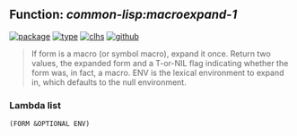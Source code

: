 ## Function: ***common-lisp:macroexpand-1***
[![package](https://img.shields.io/badge/Package-COMMON--LISP-5f9ea0.svg?style=social&colorA=999999)](../) [![type](https://img.shields.io/badge/Type-Function-5f9ea0.svg?style=social&colorA=999999)](../#function) [![clhs](https://img.shields.io/badge/CLHS-MACROEXPAND--1-5f9ea0.svg?style=social&colorA=999999)](http://www.lispworks.com/documentation/HyperSpec/Body/f_mexp_.htm) [![github](https://img.shields.io/badge/GitHub-View_the_source-5f9ea0.svg?style=social&colorA=999999&logo=github)](https://github.com/sbcl/sbcl/blob/master/src/code/macroexpand.lisp/) 

> If form is a macro (or symbol macro), expand it once. Return two values,
> the expanded form and a T-or-NIL flag indicating whether the form was, in
> fact, a macro. ENV is the lexical environment to expand in, which defaults
> to the null environment.

### Lambda list
```
(FORM &OPTIONAL ENV)
```
